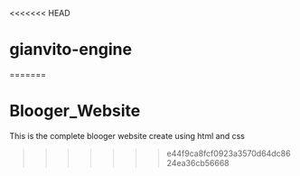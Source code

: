 <<<<<<< HEAD
# gianvito-engine
=======
# Blooger_Website
This is the complete blooger website create using html and css
>>>>>>> e44f9ca8fcf0923a3570d64dc8624ea36cb56668
